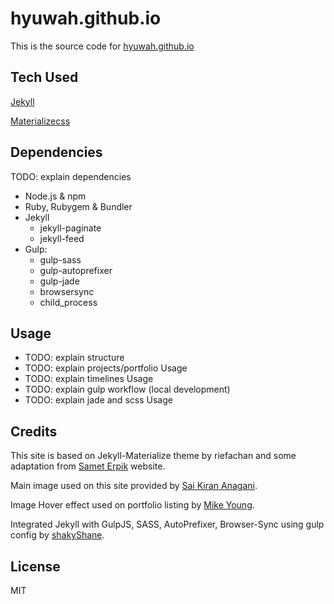 # hyuwah.github.io

This is the source code for [hyuwah.github.io](http://hyuwah.github.io)

## Tech Used

[Jekyll](http://http://jekyllrb.com/)

[Materializecss](http://materializecss.com/)

## Dependencies

TODO: explain dependencies

* Node.js & npm
* Ruby, Rubygem & Bundler
* Jekyll
  * jekyll-paginate
  * jekyll-feed
* Gulp:
  * gulp-sass
  * gulp-autoprefixer
  * gulp-jade
  * browsersync
  * child_process

## Usage
* TODO: explain structure
* TODO: explain projects/portfolio Usage
* TODO: explain timelines Usage
* TODO: explain gulp workflow (local development)
* TODO: explain jade and scss Usage

## Credits
This site is based on Jekyll-Materialize theme by riefachan and some adaptation from [Samet Erpik](http://erpik.com) website.

Main image used on this site provided by [Sai Kiran Anagani](https://stocksnap.io/author/21245).

Image Hover effect used on portfolio listing by [Mike Young](http://miketricking.github.io/dist/).

Integrated Jekyll with GulpJS, SASS, AutoPrefixer, Browser-Sync using gulp config by [shakyShane](https://github.com/shakyShane/jekyll-gulp-sass-browser-sync).

## License

MIT
